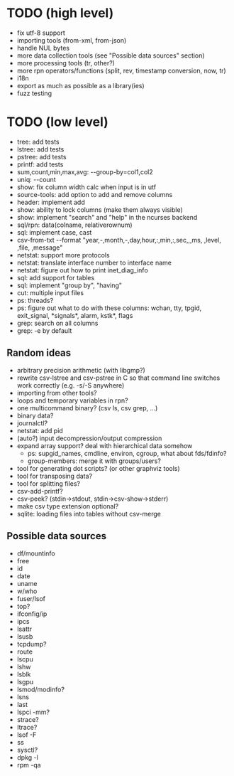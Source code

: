 # TODO (high level)
- fix utf-8 support
- importing tools (from-xml, from-json)
- handle NUL bytes
- more data collection tools (see "Possible data sources" section)
- more processing tools (tr, other?)
- more rpn operators/functions (split, rev, timestamp conversion, now, tr)
- i18n
- export as much as possible as a library(ies)
- fuzz testing

# TODO (low level)
- tree: add tests
- lstree: add tests
- pstree: add tests
- printf: add tests
- sum,count,min,max,avg: --group-by=col1,col2
- uniq: --count
- show: fix column width calc when input is in utf
- source-tools: add option to add and remove columns
- header: implement add
- show: ability to lock columns (make them always visible)
- show: implement "search" and "help" in the ncurses backend
- sql/rpn: data(colname, relativerownum)
- sql: implement case, cast
- csv-from-txt --format "year,-,month,-,day,hour,:,min,:,sec,\,,ms, ,level, ,file, ,message"
- netstat: support more protocols
- netstat: translate interface number to interface name
- netstat: figure out how to print inet\_diag\_info
- sql: add support for tables
- sql: implement "group by", "having"
- cut: multiple input files
- ps: threads?
- ps: figure out what to do with these columns: wchan, tty, tpgid, exit_signal, \*signals\*, alarm, kstk\*, flags
- grep: search on all columns
- grep: -e by default

## Random ideas
- arbitrary precision arithmetic (with libgmp?)
- rewrite csv-lstree and csv-pstree in C so that command line switches work correctly (e.g. -s/-S anywhere)
- importing from other tools?
- loops and temporary variables in rpn?
- one multicommand binary? (csv ls, csv grep, ...)
- binary data?
- journalctl?
- netstat: add pid
- (auto?) input decompression/output compression
- expand array support? deal with hierarchical data somehow
  - ps: supgid_names, cmdline, environ, cgroup, what about fds/fdinfo?
  - group-members: merge it with groups/users?
- tool for generating dot scripts? (or other graphviz tools)
- tool for transposing data?
- tool for splitting files?
- csv-add-printf?
- csv-peek? (stdin->stdout, stdin->csv-show->stderr)
- make csv type extension optional?
- sqlite: loading files into tables without csv-merge

## Possible data sources
- df/mountinfo
- free
- id
- date
- uname
- w/who
- fuser/lsof
- top?
- ifconfig/ip
- ipcs
- lsattr
- lsusb
- tcpdump?
- route
- lscpu
- lshw
- lsblk
- lsgpu
- lsmod/modinfo?
- lsns
- last
- lspci -mm?
- strace?
- ltrace?
- lsof -F
- ss
- sysctl?
- dpkg -l
- rpm -qa
